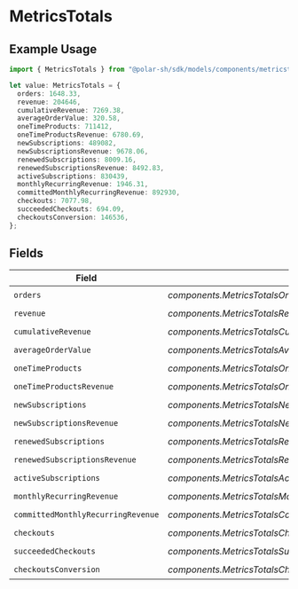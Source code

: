 # MetricsTotals

## Example Usage

```typescript
import { MetricsTotals } from "@polar-sh/sdk/models/components/metricstotals.js";

let value: MetricsTotals = {
  orders: 1648.33,
  revenue: 204646,
  cumulativeRevenue: 7269.38,
  averageOrderValue: 320.58,
  oneTimeProducts: 711412,
  oneTimeProductsRevenue: 6780.69,
  newSubscriptions: 489082,
  newSubscriptionsRevenue: 9678.06,
  renewedSubscriptions: 8009.16,
  renewedSubscriptionsRevenue: 8492.83,
  activeSubscriptions: 830439,
  monthlyRecurringRevenue: 1946.31,
  committedMonthlyRecurringRevenue: 892930,
  checkouts: 7077.98,
  succeededCheckouts: 694.09,
  checkoutsConversion: 146536,
};
```

## Fields

| Field                                                      | Type                                                       | Required                                                   | Description                                                |
| ---------------------------------------------------------- | ---------------------------------------------------------- | ---------------------------------------------------------- | ---------------------------------------------------------- |
| `orders`                                                   | *components.MetricsTotalsOrders*                           | :heavy_check_mark:                                         | N/A                                                        |
| `revenue`                                                  | *components.MetricsTotalsRevenue*                          | :heavy_check_mark:                                         | N/A                                                        |
| `cumulativeRevenue`                                        | *components.MetricsTotalsCumulativeRevenue*                | :heavy_check_mark:                                         | N/A                                                        |
| `averageOrderValue`                                        | *components.MetricsTotalsAverageOrderValue*                | :heavy_check_mark:                                         | N/A                                                        |
| `oneTimeProducts`                                          | *components.MetricsTotalsOneTimeProducts*                  | :heavy_check_mark:                                         | N/A                                                        |
| `oneTimeProductsRevenue`                                   | *components.MetricsTotalsOneTimeProductsRevenue*           | :heavy_check_mark:                                         | N/A                                                        |
| `newSubscriptions`                                         | *components.MetricsTotalsNewSubscriptions*                 | :heavy_check_mark:                                         | N/A                                                        |
| `newSubscriptionsRevenue`                                  | *components.MetricsTotalsNewSubscriptionsRevenue*          | :heavy_check_mark:                                         | N/A                                                        |
| `renewedSubscriptions`                                     | *components.MetricsTotalsRenewedSubscriptions*             | :heavy_check_mark:                                         | N/A                                                        |
| `renewedSubscriptionsRevenue`                              | *components.MetricsTotalsRenewedSubscriptionsRevenue*      | :heavy_check_mark:                                         | N/A                                                        |
| `activeSubscriptions`                                      | *components.MetricsTotalsActiveSubscriptions*              | :heavy_check_mark:                                         | N/A                                                        |
| `monthlyRecurringRevenue`                                  | *components.MetricsTotalsMonthlyRecurringRevenue*          | :heavy_check_mark:                                         | N/A                                                        |
| `committedMonthlyRecurringRevenue`                         | *components.MetricsTotalsCommittedMonthlyRecurringRevenue* | :heavy_check_mark:                                         | N/A                                                        |
| `checkouts`                                                | *components.MetricsTotalsCheckouts*                        | :heavy_check_mark:                                         | N/A                                                        |
| `succeededCheckouts`                                       | *components.MetricsTotalsSucceededCheckouts*               | :heavy_check_mark:                                         | N/A                                                        |
| `checkoutsConversion`                                      | *components.MetricsTotalsCheckoutsConversion*              | :heavy_check_mark:                                         | N/A                                                        |